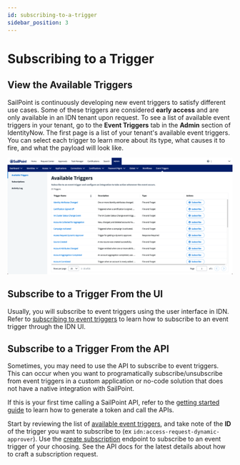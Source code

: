 ```yaml
---
id: subscribing-to-a-trigger
sidebar_position: 3
---
```


# Subscribing to a Trigger

## View the Available Triggers

SailPoint is continuously developing new event triggers to satisfy different use cases.  Some of these triggers are considered **early access** and are only available in an IDN tenant upon request.  To see a list of available event triggers in your tenant, go to the **Event Triggers** tab in the **Admin** section of IdentityNow.  The first page is a list of your tenant's available event triggers. You can select each trigger to learn more about its type, what causes it to fire, and what the payload will look like.

![Available triggers](./img/available-triggers.png)

## Subscribe to a Trigger From the UI

Usually, you will subscribe to event triggers using the user interface in IDN.
Refer to [subscribing to event triggers](https://documentation.sailpoint.com/saas/help/common/event_triggers.html#subscribing-to-event-triggers) to learn how to subscribe to an event trigger through the IDN UI.

## Subscribe to a Trigger From the API

Sometimes, you may need to use the API to subscribe to event triggers.  This can occur when you want to programatically subscribe/unsubscribe from event triggers in a custom application or no-code solution that does not have a native integration with SailPoint.

If this is your first time calling a SailPoint API, refer to the [getting started guide](../../../api/getting-started.md) to learn how to generate a token and call the APIs.

Start by reviewing the list of [available event triggers](/idn/api/beta/triggers#available-event-triggers), and take note of the **ID** of the trigger you want to subscribe to (ex `idn:access-request-dynamic-approver`).  Use the [create subscription](/idn/api/beta/create-subscription) endpoint to subscribe to an event trigger of your choosing.  See the API docs for the latest details about how to craft a subscription request.
